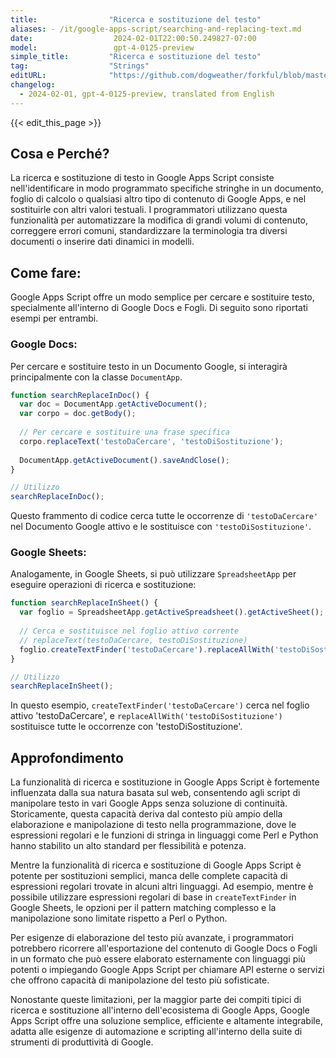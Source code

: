 ```yaml
---
title:                "Ricerca e sostituzione del testo"
aliases: - /it/google-apps-script/searching-and-replacing-text.md
date:                  2024-02-01T22:00:50.249827-07:00
model:                 gpt-4-0125-preview
simple_title:         "Ricerca e sostituzione del testo"
tag:                  "Strings"
editURL:              "https://github.com/dogweather/forkful/blob/master/content/it/google-apps-script/searching-and-replacing-text.md"
changelog:
  - 2024-02-01, gpt-4-0125-preview, translated from English
---
```


{{< edit_this_page >}}

## Cosa e Perché?

La ricerca e sostituzione di testo in Google Apps Script consiste nell'identificare in modo programmato specifiche stringhe in un documento, foglio di calcolo o qualsiasi altro tipo di contenuto di Google Apps, e nel sostituirle con altri valori testuali. I programmatori utilizzano questa funzionalità per automatizzare la modifica di grandi volumi di contenuto, correggere errori comuni, standardizzare la terminologia tra diversi documenti o inserire dati dinamici in modelli.

## Come fare:

Google Apps Script offre un modo semplice per cercare e sostituire testo, specialmente all'interno di Google Docs e Fogli. Di seguito sono riportati esempi per entrambi.

### Google Docs:

Per cercare e sostituire testo in un Documento Google, si interagirà principalmente con la classe `DocumentApp`.

```javascript
function searchReplaceInDoc() {
  var doc = DocumentApp.getActiveDocument();
  var corpo = doc.getBody();
  
  // Per cercare e sostituire una frase specifica
  corpo.replaceText('testoDaCercare', 'testoDiSostituzione');
  
  DocumentApp.getActiveDocument().saveAndClose();
}

// Utilizzo
searchReplaceInDoc();
```

Questo frammento di codice cerca tutte le occorrenze di `'testoDaCercare'` nel Documento Google attivo e le sostituisce con `'testoDiSostituzione'`.

### Google Sheets:

Analogamente, in Google Sheets, si può utilizzare `SpreadsheetApp` per eseguire operazioni di ricerca e sostituzione:

```javascript
function searchReplaceInSheet() {
  var foglio = SpreadsheetApp.getActiveSpreadsheet().getActiveSheet();
  
  // Cerca e sostituisce nel foglio attivo corrente
  // replaceText(testoDaCercare, testoDiSostituzione)
  foglio.createTextFinder('testoDaCercare').replaceAllWith('testoDiSostituzione');
}

// Utilizzo
searchReplaceInSheet();
```

In questo esempio, `createTextFinder('testoDaCercare')` cerca nel foglio attivo 'testoDaCercare', e `replaceAllWith('testoDiSostituzione')` sostituisce tutte le occorrenze con 'testoDiSostituzione'.

## Approfondimento

La funzionalità di ricerca e sostituzione in Google Apps Script è fortemente influenzata dalla sua natura basata sul web, consentendo agli script di manipolare testo in vari Google Apps senza soluzione di continuità. Storicamente, questa capacità deriva dal contesto più ampio della elaborazione e manipolazione di testo nella programmazione, dove le espressioni regolari e le funzioni di stringa in linguaggi come Perl e Python hanno stabilito un alto standard per flessibilità e potenza.

Mentre la funzionalità di ricerca e sostituzione di Google Apps Script è potente per sostituzioni semplici, manca delle complete capacità di espressioni regolari trovate in alcuni altri linguaggi. Ad esempio, mentre è possibile utilizzare espressioni regolari di base in `createTextFinder` in Google Sheets, le opzioni per il pattern matching complesso e la manipolazione sono limitate rispetto a Perl o Python.

Per esigenze di elaborazione del testo più avanzate, i programmatori potrebbero ricorrere all'esportazione del contenuto di Google Docs o Fogli in un formato che può essere elaborato esternamente con linguaggi più potenti o impiegando Google Apps Script per chiamare API esterne o servizi che offrono capacità di manipolazione del testo più sofisticate.

Nonostante queste limitazioni, per la maggior parte dei compiti tipici di ricerca e sostituzione all'interno dell'ecosistema di Google Apps, Google Apps Script offre una soluzione semplice, efficiente e altamente integrabile, adatta alle esigenze di automazione e scripting all'interno della suite di strumenti di produttività di Google.
